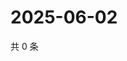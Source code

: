 # 2025-06-02

共 0 条

<!-- BEGIN ZHIHUVIDEO -->
<!-- 最后更新时间 Mon Jun 02 2025 14:17:46 GMT+0800 (China Standard Time) -->

<!-- END ZHIHUVIDEO -->
